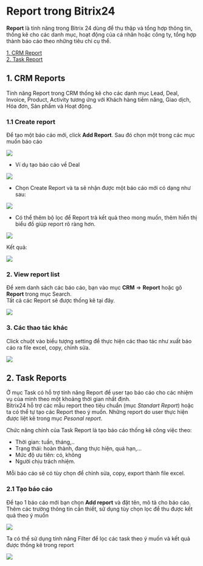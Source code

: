 # Report trong Bitrix24  

**Report** là tính năng trong Bitrix 24 dùng để thu thập và tổng hợp thông tin, thống kê cho các danh mục, hoạt động của cá nhân hoặc công ty, tổng hợp thành báo cáo theo những tiêu chí cụ thể. 

[1. CRM Report](#1)  
[2. Task Report](#2)

## 1. CRM Reports  

Tính năng Report trong CRM  thống kê cho các danh mục Lead, Deal, Invoice, Product, Activity tương ứng với Khách hàng tiềm năng, Giao dịch, Hóa đơn, Sản phẩm và Hoạt động.  

### 1.1 Create report

Để tạo một báo cáo mới, click **Add Report**. Sau đó chọn một trong các mục muốn báo cáo  

<img src="https://i.imgur.com/qcBYVGz.png">  

- Ví dụ tạo báo cáo về Deal 

<img src="https://i.imgur.com/tgwTY52.png">  

- Chọn Create Report và ta sẽ nhận được một báo cáo mới có dạng như sau:  

<img src="https://i.imgur.com/scY1HWe.png"> 

- Có thể thêm bộ lọc để Report trả kết quả theo mong muốn, thêm hiển thị biểu đồ giúp report rõ ràng hơn.  

<img src="https://i.imgur.com/a83VAD6.png">  

Kết quả:  

<img src="https://i.imgur.com/hQP0OHN.png">

### 2. View report list  

Để xem danh sách các báo cáo, bạn vào mục **CRM** => **Report** hoặc gõ **Report** trong mục Search.  
Tất cả các Report sẽ được thống kê tại đây.

<img src="https://i.imgur.com/Atf4Oxr.png">

### 3. Các thao tác khác 

Click chuột vào biểu tượng setting để thực hiện các thao tác như xuất báo cáo ra file excel, copy, chỉnh sửa.  

<img src="https://i.imgur.com/PLBrDk8.png">  

<a name="2"></a>

## 2. Task Reports  

Ở mục Task có hỗ trợ tính năng Report để user tạo báo cáo cho các nhiệm vụ của mình theo một khoảng thời gian nhất định.  
Bitrix24 hỗ trợ các mẫu report theo tiêu chuẩn (mục *Standart Report*) hoặc ta có thể tự tạo các Report theo ý muốn. Những report do user thực hiện được liệt kê trong mục *Pesonal report*.  

Chức năng chính của Task Report là tạo báo cáo thống kê công việc theo:
- Thời gian:  tuần, tháng,..
- Trạng thái: hoàn thành, đang thực hiện, quá hạn,...
- Mức độ ưu tiên: có, không
- Người chịu trách nhiệm.  

Mỗi báo cáo sẽ có tùy chọn để chỉnh sửa, copy, export thành file excel. 

### 2.1 Tạo báo cáo  
Để tạo 1 báo cáo mới bạn chọn **Add report** và đặt tên, mô tả cho báo cáo.  
Thêm các trường thông tin cần thiết, sử dụng tùy chọn lọc để thu được kết quả theo ý muốn  

<img src="https://i.imgur.com/0OIem0N.png">  

Ta có thể sử dụng tính năng Filter để lọc các task theo ý muốn và kết quả được thống kê trong report  

<img src="https://i.imgur.com/BTZQH5Q.png">  



